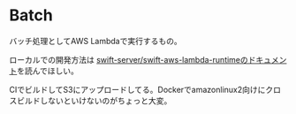 # Batch

バッチ処理としてAWS Lambdaで実行するもの。


ローカルでの開発方法は [swift-server/swift-aws-lambda-runtimeのドキュメント](https://github.com/swift-server/swift-aws-lambda-runtime/blob/main/Examples/LocalDebugging/README.md)を読んでほしい。

CIでビルドしてS3にアップロードしてる。Dockerでamazonlinux2向けにクロスビルドしないといけないのがちょっと大変。
